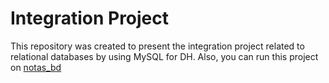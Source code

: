 # Integration Project

This repository was created to present the integration project related to relational databases by using MySQL for DH. Also, you can run this project on [notas_bd](https://www.db-fiddle.com/f/pSnZigYM7Bmdr99bQLR1yj/0)
